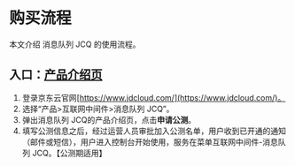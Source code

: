 # 购买流程

本文介绍 消息队列 JCQ 的使用流程。

## 入口：[产品介绍页](https://www.jdcloud.com/products/jcq)
1. 登录京东云官网[https://www.jdcloud.com/](https://www.jdcloud.com/)。
2. 选择“产品>互联网中间件>消息队列 JCQ”。
3. 弹出消息队列 JCQ的产品介绍页，点击**申请公测**。
4. 填写公测信息之后，经过运营人员审批加入公测名单，用户收到已开通的通知（邮件或短信），用户进入控制台开始使用，服务在菜单互联网中间件-消息队列 JCQ。【公测期适用】

